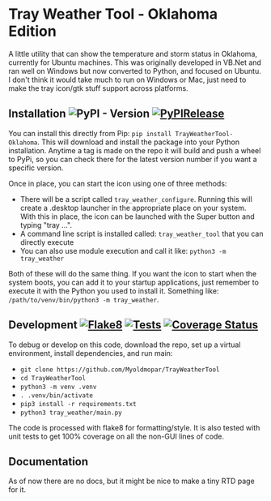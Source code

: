 # Tray Weather Tool - Oklahoma Edition

A little utility that can show the temperature and storm status in Oklahoma, currently for Ubuntu machines.
This was originally developed in VB.Net and ran well on Windows but now converted to Python, and focused on Ubuntu.
I don't think it would take much to run on Windows or Mac, just need to make the tray icon/gtk stuff support across platforms.

## Installation ![PyPI - Version](https://img.shields.io/pypi/v/trayweathertool-oklahoma?color=44cc11) [![PyPIRelease](https://github.com/Myoldmopar/TrayWeatherTool/actions/workflows/release.yml/badge.svg)](https://github.com/Myoldmopar/TrayWeatherTool/actions/workflows/release.yml)

You can install this directly from Pip: `pip install TrayWeatherTool-Oklahoma`.  This will download and install the
package into your Python installation.  Anytime a tag is made on the repo it will build and push a wheel to PyPi, so
you can check there for the latest version number if you want a specific version.

Once in place, you can start the icon using one of three methods:

- There will be a script called `tray_weather_configure`.  Running this will create a .desktop launcher in the appropriate place on your system.  With this in place, the icon can be launched with the Super button and typing "tray ...".
- A command line script is installed called: `tray_weather_tool` that you can directly execute
- You can also use module execution and call it like: `python3 -m tray_weather`

Both of these will do the same thing.  If you want the icon to start when the system boots, you can add it to your
startup applications, just remember to execute it with the Python you used to install it.  Something like:
`/path/to/venv/bin/python3 -m tray_weather`.

## Development [![Flake8](https://github.com/Myoldmopar/TrayWeatherTool/actions/workflows/flake8.yml/badge.svg)](https://github.com/Myoldmopar/TrayWeatherTool/actions/workflows/flake8.yml) [![Tests](https://github.com/Myoldmopar/TrayWeatherTool/actions/workflows/test.yml/badge.svg)](https://github.com/Myoldmopar/TrayWeatherTool/actions/workflows/test.yml) [![Coverage Status](https://coveralls.io/repos/github/Myoldmopar/TrayWeatherTool/badge.svg?branch=AddTesting)](https://coveralls.io/github/Myoldmopar/TrayWeatherTool?branch=AddTesting)

To debug or develop on this code, download the repo, set up a virtual environment, install dependencies, and run main:
 - `git clone https://github.com/Myoldmopar/TrayWeatherTool`
 - `cd TrayWeatherTool`
 - `python3 -m venv .venv`
 - `. .venv/bin/activate`
 - `pip3 install -r requirements.txt`
 - `python3 tray_weather/main.py`
 
The code is processed with flake8 for formatting/style.  It is also tested with unit tests to get 100% coverage on
all the non-GUI lines of code.

## Documentation

As of now there are no docs, but it might be nice to make a tiny RTD page for it.
